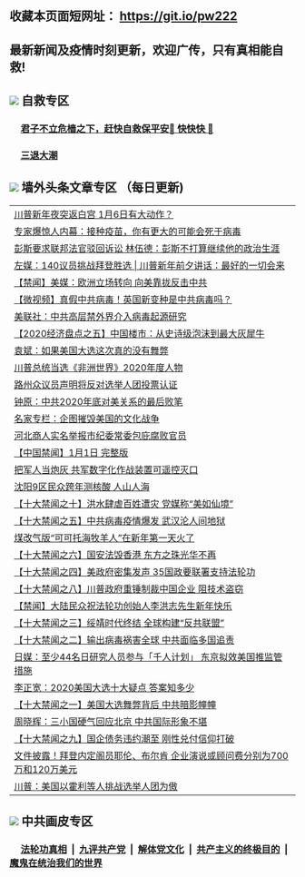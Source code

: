 ## 收藏本页面短网址： https://git.io/pw222
## 最新新闻及疫情时刻更新，欢迎广传，只有真相能自救! 



## <img src="https://img.icons8.com/cute-clipart/2x/circled-right.png">  自救专区

 ### &nbsp;&nbsp;&nbsp;&nbsp; [君子不立危樯之下，赶快自救保平安🍎 快快快 📩](https://github.com/pwgy/td/blob/master/README.md)
 
 ### &nbsp;&nbsp;&nbsp;&nbsp; [三退大潮](https://is.gd/fCPoKo) 
 
## <img src="https://img.icons8.com/cute-clipart/2x/circled-right.png"> 墙外头条文章专区 （每日更新)

<Table>
<tr><td colspan="2" align="left"><a href="https://frpfifxm.xhuyd.press/?name=c1262082&key=encdeuyadochlaxz&from=pw2">川普新年夜突返白宫 1月6日有大动作？</a></td></tr>
<tr><td colspan="2" align="left"><a href="https://frpfifxm.xhuyd.press/?name=c1262095&key=encdeuyadochlaxz&from=pw2">专家爆惊人内幕：接种疫苗，你有更大的可能会死于病毒</a></td></tr>
<tr><td colspan="2" align="left"><a href="https://frpfifxm.xhuyd.press/?name=c1262052&key=encdeuyadochlaxz&from=pw2">彭斯要求联邦法官驳回诉讼 林伍德：彭斯不打算继续他的政治生涯</a></td></tr>
<tr><td colspan="2" align="left"><a href="https://frpfifxm.xhuyd.press/?name=c1262078&key=encdeuyadochlaxz&from=pw2">左媒：140议员挑战拜登胜选 | 川普新年前夕讲话：最好的一切会来</a></td></tr>
<tr><td colspan="2" align="left"><a href="https://frpfifxm.xhuyd.press/?name=c1262038&key=encdeuyadochlaxz&from=pw2">【禁闻】美媒：欧洲立场转向 向美靠拢反击中共</a></td></tr>
<tr><td colspan="2" align="left"><a href="https://frpfifxm.xhuyd.press/?name=c1262037&key=encdeuyadochlaxz&from=pw2">【微视频】真假中共病毒！英国新变种是中共病毒吗？</a></td></tr>
<tr><td colspan="2" align="left"><a href="https://frpfifxm.xhuyd.press/?name=c1262090&key=encdeuyadochlaxz&from=pw2">美联社：中共高层禁外界介入病毒起源研究</a></td></tr>
<tr><td colspan="2" align="left"><a href="https://frpfifxm.xhuyd.press/?name=c1262039&key=encdeuyadochlaxz&from=pw2">【2020经济盘点之五】中国楼市：从史诗级泡沫到最大灰犀牛</a></td></tr>
<tr><td colspan="2" align="left"><a href="https://frpfifxm.xhuyd.press/?name=c1262079&key=encdeuyadochlaxz&from=pw2">袁斌：如果美国大选这次真的没有舞弊</a></td></tr>
<tr><td colspan="2" align="left"><a href="https://frpfifxm.xhuyd.press/?name=c1262081&key=encdeuyadochlaxz&from=pw2">川普总统当选《非洲世界》2020年度人物</a></td></tr>
<tr><td colspan="2" align="left"><a href="https://frpfifxm.xhuyd.press/?name=c1262080&key=encdeuyadochlaxz&from=pw2">路州众议员声明将反对选举人团投票认证</a></td></tr>
<tr><td colspan="2" align="left"><a href="https://frpfifxm.xhuyd.press/?name=c1262036&key=encdeuyadochlaxz&from=pw2">钟原：中共2020年底对美关系的最后败笔</a></td></tr>
<tr><td colspan="2" align="left"><a href="https://frpfifxm.xhuyd.press/?name=c1262088&key=encdeuyadochlaxz&from=pw2">名家专栏：企图摧毁美国的文化战争</a></td></tr>
<tr><td colspan="2" align="left"><a href="https://frpfifxm.xhuyd.press/?name=c1262072&key=encdeuyadochlaxz&from=pw2">河北商人实名举报市纪委常委包庇腐败官员</a></td></tr>
<tr><td colspan="2" align="left"><a href="https://frpfifxm.xhuyd.press/?name=c1262048&key=encdeuyadochlaxz&from=pw2">【中国禁闻】1月1日 完整版</a></td></tr>
<tr><td colspan="2" align="left"><a href="https://frpfifxm.xhuyd.press/?name=c1262074&key=encdeuyadochlaxz&from=pw2">把军人当炮灰 共军数字化作战装置可遥控灭口</a></td></tr>
<tr><td colspan="2" align="left"><a href="https://frpfifxm.xhuyd.press/?name=c1262071&key=encdeuyadochlaxz&from=pw2">沈阳9区民众跨年测核酸 人山人海</a></td></tr>
<tr><td colspan="2" align="left"><a href="https://frpfifxm.xhuyd.press/?name=c1262073&key=encdeuyadochlaxz&from=pw2">【十大禁闻之十】洪水肆虐百姓遭灾 党媒称“美如仙境”</a></td></tr>
<tr><td colspan="2" align="left"><a href="https://frpfifxm.xhuyd.press/?name=c1262057&key=encdeuyadochlaxz&from=pw2">【十大禁闻之五】中共病毒疫情爆发 武汉沦人间地狱</a></td></tr>
<tr><td colspan="2" align="left"><a href="https://frpfifxm.xhuyd.press/?name=c1262068&key=encdeuyadochlaxz&from=pw2">煤改气版“可可托海牧羊人”在新年第一天火了</a></td></tr>
<tr><td colspan="2" align="left"><a href="https://frpfifxm.xhuyd.press/?name=c1262056&key=encdeuyadochlaxz&from=pw2">【十大禁闻之六】国安法毁香港 东方之珠光华不再</a></td></tr>
<tr><td colspan="2" align="left"><a href="https://frpfifxm.xhuyd.press/?name=c1262058&key=encdeuyadochlaxz&from=pw2">【十大禁闻之四】美政府密集发声 35国政要联署支持法轮功</a></td></tr>
<tr><td colspan="2" align="left"><a href="https://frpfifxm.xhuyd.press/?name=c1262076&key=encdeuyadochlaxz&from=pw2">【十大禁闻之八】川普政府重锤制裁中国企业 阻技术盗窃</a></td></tr>
<tr><td colspan="2" align="left"><a href="https://frpfifxm.xhuyd.press/?name=c1262041&key=encdeuyadochlaxz&from=pw2">【禁闻】大陆民众祝法轮功创始人李洪志先生新年快乐</a></td></tr>
<tr><td colspan="2" align="left"><a href="https://frpfifxm.xhuyd.press/?name=c1262059&key=encdeuyadochlaxz&from=pw2">【十大禁闻之三】绥靖时代终结 全球构建“反共联盟”</a></td></tr>
<tr><td colspan="2" align="left"><a href="https://frpfifxm.xhuyd.press/?name=c1262060&key=encdeuyadochlaxz&from=pw2">【十大禁闻之二】输出病毒祸害全球 中共面临多国追责</a></td></tr>
<tr><td colspan="2" align="left"><a href="https://frpfifxm.xhuyd.press/?name=c1262046&key=encdeuyadochlaxz&from=pw2">日媒：至少44名日研究人员参与「千人计划」 东京拟效美国推监管措施</a></td></tr>
<tr><td colspan="2" align="left"><a href="https://frpfifxm.xhuyd.press/?name=c1261929&key=encdeuyadochlaxz&from=pw2">李正宽：2020美国大选十大疑点 答案知多少</a></td></tr>
<tr><td colspan="2" align="left"><a href="https://frpfifxm.xhuyd.press/?name=c1262061&key=encdeuyadochlaxz&from=pw2">【十大禁闻之一】美国大选舞弊背后 中共暗影幢幢</a></td></tr>
<tr><td colspan="2" align="left"><a href="https://frpfifxm.xhuyd.press/?name=c1262107&key=encdeuyadochlaxz&from=pw2">周晓辉：三小国硬气回应北京 中共国际形象不堪</a></td></tr>
<tr><td colspan="2" align="left"><a href="https://frpfifxm.xhuyd.press/?name=c1262075&key=encdeuyadochlaxz&from=pw2">【十大禁闻之九】国企债务违约潮至 刚性兑付信仰打破</a></td></tr>
<tr><td colspan="2" align="left"><a href="https://frpfifxm.xhuyd.press/?name=c1262051&key=encdeuyadochlaxz&from=pw2">文件披露！拜登内定阁员耶伦、布尔肯 企业演说或顾问费分别为700万和120万美元</a></td></tr>
<tr><td colspan="2" align="left"><a href="https://frpfifxm.xhuyd.press/?name=c1262065&key=encdeuyadochlaxz&from=pw2">川普：美国以霍利等人挑战选举人团为傲</a></td></tr>

 </Table>

## <img src="https://img.icons8.com/cute-clipart/2x/circled-right.png"> 中共画皮专区


 ### &nbsp;&nbsp;&nbsp;&nbsp; [法轮功真相](https://github.com/begood0513/basic/blob/master/README.md) &nbsp;|&nbsp; [九评共产党](https://github.com/begood0513/9ping.md/blob/master/README.md) &nbsp;|&nbsp; [解体党文化](https://github.com/begood0513/jtdwh.md/blob/master/README.md)   &nbsp;|&nbsp; [共产主义的终极目的](https://github.com/begood0513/gczydzjmd.md/blob/master/README.md) &nbsp;|&nbsp; [魔鬼在统治我们的世界](https://github.com/begood0513/gczydzjmd.md/blob/master/README.md) 

